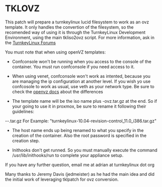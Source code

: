 TKLOVZ
======

This patch will prepare a turnkeylinux lucid filesystem to work as an ovz template. It only handles the convertion of the filesystem, so the recomended way of using it is through the TurnkeyLinux Development Environment, using the main tkliso2ovz script. For more information, ask in the [TurnkeyLinux Forums](http://www.turnkeylinux.org/forum)

You must note that when using openVZ templates:

- Confconsole won't be running when you access to the console of the container. You must run confconsole if you need access to it. 

- When using venet, confconsole won't work as intented, because you are managing the ip configuration at another level. If you wish yo use confcosole to work as usual, use veth as your network type. Be sure to check the [openvz docs](http://wiki.openvz.org/Differences_between_venet_and_veth) about the differences 

- The template name will be the iso name plus -ovz.tar.gz at the end. So if your going to use it in proxmox, be sure to rename it following their guidelines:

<OS>-<OSVERSION>-<NAME>_<VERSION>_<ARCH>.tar.gz
For Example: "turnkeylinux-10.04-revision-control_11.0_i386.tar.gz"

- The host name ends up being renamed to what you specify in the creation of the container. Also the root password is specified in the creation step.

- Inithooks don't get runned. So you must manually execute the command /usr/lib/inithooks/run to complete your appliance setup.

If you have any further question, email me at adrian at turnkeylinux dot org

Many thanks to Jeremy Davis (jedmeister) as he had the main idea and did the initial work of leveraging tklpatch for ovz conversion. 
